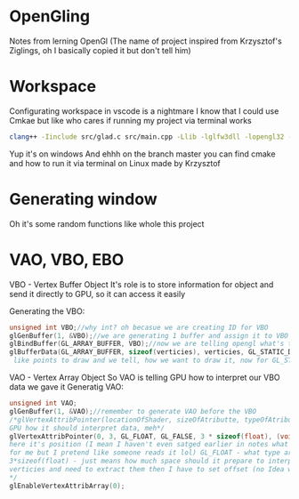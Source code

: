 # OpenGling
Notes from lerning OpenGl
(The name of project inspired from Krzysztof's Ziglings, oh I basically copied it but don't tell him)

# Workspace
Configurating workspace in vscode is a nightmare 
I know that I could use Cmkae but like who cares if running my project via terminal works
```bash
clang++ -Iinclude src/glad.c src/main.cpp -Llib -lglfw3dll -lopengl32 -lgdi32 -o bin/program
```
Yup it's on windows
And ehhh on the branch master you can find cmake and how to run it via terminal on Linux made by Krzysztof


# Generating window
Oh it's some random functions like whole this project

# VAO, VBO, EBO
VBO - Vertex Buffer Object
It's role is to store information for object and send it directly to GPU, so it can access it easily 

Generating the VBO:
```c++
unsigned int VBO;//why int? oh becasue we are creating ID for VBO
glGenBuffer(1, &VBO);//we are generating 1 buffer and assign it to VBO's adress
glBindBuffer(GL_ARRAY_BUFFER, VBO);//now we are telling opengl what's the VBO
glBufferData(GL_ARRAY_BUFFER, sizeof(verticies), verticies, GL_STATIC_DRAW);/*and now giving opengl data for VBO for us it's array of vertcies, it's
 like points to draw and we tell, how we want to draw it, now for GL_STATIC_DRAW, if we want to change data a lot GL_DYNAMIC_DRAW*/
```

VAO - Vertex Array Object
So VAO is telling GPU how to interpret our VBO data we gave it 
Generatig VAO:
```c++
unsigned int VAO;
glGenBuffer(1, &VAO);//remember to generate VAO before the VBO
/*glVertexAttribPointer(locationOfShader, sizeOfAtributte, typeOfAtributes, ifNormalised, sizeOfDatatype, (void*)offset); this is how it looks to tell 
GPU how it should interpret data, meh*/
glVertexAttribPointer(0, 3, GL_FLOAT, GL_FALSE, 3 * sizeof(float), (void*)0);/*example 0 -loaction we set in shader's code, 3 - size of one attribute 
here it's position (I mean I haven't even satged earlier in notes what is in my verticies but like it's for me, another thing is that I write it also 
for me but I pretend like someone reads it lol) GL_FLOAT - what type are this attributes, GL_FALSE - means I don't want to normalise my atributes, 
3*sizeof(float) - just means how much space should it prepare to interpret (void*)0 - offset in VBO, for now it's 0 but if I put more information in 
verticies and need to extract them then I have to set offset (no Idea what (void*) means, I read something on the interent still nothing)
*/
glEnableVertexAttribArray(0);
```